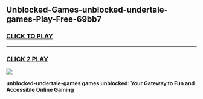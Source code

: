 
## Unblocked-Games-unblocked-undertale-games-Play-Free-69bb7
<h3>
<a href="https://premium76.site?title=unblocked-undertale-games&ref=24M">CLICK TO PLAY</a></h3>
<hr>

<h3>
<a href="https://premium76.site?title=unblocked-undertale-games&ref=24M">CLICK 2 PLAY</a>
  
</h3>

<a href="https://premium76.site?title=unblocked-undertale-games&ref=24M"><img src="https://clearcache.store/games.png"></a>


**unblocked-undertale-games games unblocked: Your Gateway to Fun and Accessible Online Gaming**
